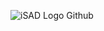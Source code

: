 ![iSAD Logo Github](https://github.com/sirx2713/DoMore/assets/122817303/1cffb4b2-98fe-4d37-8088-f9b9124689fc)
